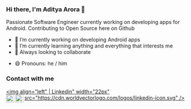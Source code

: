 ### Hi there, I'm Aditya Arora 👋

Passionate Software Engineer currently working on developing apps for Android.
Contributing to Open Source here on Github

- 🔭 I’m currently working on developing Android apps
- 🌱 I’m currently learning anything and everything that interests me
- 👯 Always looking to collaborate
<!--- 📫 You can reach me at: [Linkedin](https://www.linkedin.com/in/aditya-arora-a72b4b1a9/)  |  [Twitter](https://twitter.com/_AdiAr)  |  [Instagram](https://www.instagram.com/_adi_arora/) --->
- 😄 Pronouns: he / him

### Contact with me

[<img align="left" | Linkedin" width="22px" src="https://cdn.worldvectorlogo.com/logos/linkedin-icon.svg" />](https://www.linkedin.com/in/aditya-arora-a72b4b1a9/)
[<img align="left" alt="codeSTACKr | Twitter" width="22px" src="https://cdn.jsdelivr.net/npm/simple-icons@v3/icons/twitter.svg" />](https://twitter.com/_AdiAr)
[<img align="left" alt="codeSTACKr | Instagram" width="22px" src="https://cdn.jsdelivr.net/npm/simple-icons@v3/icons/instagram.svg" />](https://www.instagram.com/_adi_arora/)